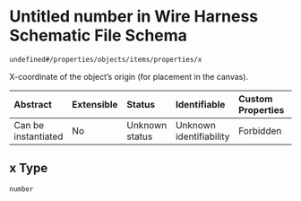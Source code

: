 # Untitled number in Wire Harness Schematic File Schema

```txt
undefined#/properties/objects/items/properties/x
```

X-coordinate of the object’s origin (for placement in the canvas).

| Abstract            | Extensible | Status         | Identifiable            | Custom Properties | Additional Properties | Access Restrictions | Defined In                                                              |
| :------------------ | :--------- | :------------- | :---------------------- | :---------------- | :-------------------- | :------------------ | :---------------------------------------------------------------------- |
| Can be instantiated | No         | Unknown status | Unknown identifiability | Forbidden         | Allowed               | none                | [schematic.schema.json\*](schematic.schema.json "open original schema") |

## x Type

`number`
